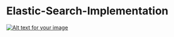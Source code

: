 # Elastic-Search-Implementation

[![Alt text for your image](link_to_thumbnail_or_gif)](https://drive.google.com/file/d/1bFg4o5MvlLnfdpMMvK5uYY4hENWJ7PwB/view?usp=sharing)

